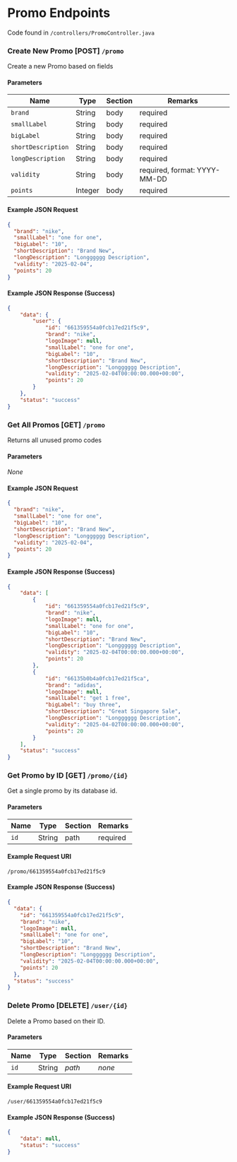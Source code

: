 # Promo Endpoints

Code found in `/controllers/PromoController.java`

### Create New Promo [POST] `/promo`

Create a new Promo based on fields

#### Parameters

| Name               | Type    | Section | Remarks                      |
|--------------------|---------|---------|------------------------------|
| `brand`            | String  | body    | required                     |
| `smallLabel`       | String  | body    | required                     |
| `bigLabel`         | String  | body    | required                     |
| `shortDescription` | String  | body    | required                     |
| `longDescription`  | String  | body    | required                     |
| `validity`         | String  | body    | required, format: YYYY-MM-DD |
| `points`           | Integer | body    | required                     |


#### Example JSON Request

```json
{
  "brand": "nike",
  "smallLabel": "one for one",
  "bigLabel": "10",
  "shortDescription": "Brand New",
  "longDescription": "Longggggg Description",
  "validity": "2025-02-04",
  "points": 20
}

```

#### Example JSON Response (Success)
```json
{
    "data": {
        "user": {
            "id": "661359554a0fcb17ed21f5c9",
            "brand": "nike",
            "logoImage": null,
            "smallLabel": "one for one",
            "bigLabel": "10",
            "shortDescription": "Brand New",
            "longDescription": "Longggggg Description",
            "validity": "2025-02-04T00:00:00.000+00:00",
            "points": 20
        }
    },
    "status": "success"
}
```

### Get All Promos [GET] `/promo`

Returns all unused promo codes

#### Parameters

_None_

#### Example JSON Request

```json
{
  "brand": "nike",
  "smallLabel": "one for one",
  "bigLabel": "10",
  "shortDescription": "Brand New",
  "longDescription": "Longggggg Description",
  "validity": "2025-02-04",
  "points": 20
}

```

#### Example JSON Response (Success)
```json
{
    "data": [
        {
            "id": "661359554a0fcb17ed21f5c9",
            "brand": "nike",
            "logoImage": null,
            "smallLabel": "one for one",
            "bigLabel": "10",
            "shortDescription": "Brand New",
            "longDescription": "Longggggg Description",
            "validity": "2025-02-04T00:00:00.000+00:00",
            "points": 20
        },
        {
            "id": "66135b0b4a0fcb17ed21f5ca",
            "brand": "adidas",
            "logoImage": null,
            "smallLabel": "get 1 free",
            "bigLabel": "buy three",
            "shortDescription": "Great Singapore Sale",
            "longDescription": "Longggggg Description",
            "validity": "2025-04-02T00:00:00.000+00:00",
            "points": 20
        }
    ],
    "status": "success"
}
```

### Get Promo by ID [GET] `/promo/{id}`

Get a single promo by its database id.

#### Parameters

| Name | Type    | Section | Remarks                      |
|------|---------|---------|------------------------------|
| `id` | String  | path    | required                     |

#### Example Request URI

```
/promo/661359554a0fcb17ed21f5c9
```

#### Example JSON Response (Success)
```json
{
  "data": {
    "id": "661359554a0fcb17ed21f5c9",
    "brand": "nike",
    "logoImage": null,
    "smallLabel": "one for one",
    "bigLabel": "10",
    "shortDescription": "Brand New",
    "longDescription": "Longggggg Description",
    "validity": "2025-02-04T00:00:00.000+00:00",
    "points": 20
  },
  "status": "success"
}
```

### Delete Promo [DELETE] `/user/{id}`

Delete a Promo based on their ID.

#### Parameters

| Name       | Type    | Section  | Remarks        |
|------------|---------|----------|----------------|
| `id`       | String  | _path_   | _none_         |


#### Example Request URI

```
/user/661359554a0fcb17ed21f5c9
```

#### Example JSON Response (Success)
```json
{
    "data": null,
    "status": "success"
}
```

